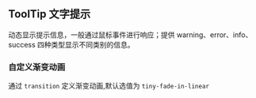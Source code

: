 <div class="demo-header">
<p class="overviewicon">
  <span class="wapi-tips-tip"/>
</p>

## ToolTip 文字提示

<nova-uxlink widget-name="Tip"></nova-uxlink>

动态显示提示信息，一般通过鼠标事件进行响应；提供 warning、error、info、success 四种类型显示不同类别的信息。
</div>

### 自定义渐变动画

通过 `transition` 定义渐变动画,默认选值为 `tiny-fade-in-linear`

<nova-demo-view link="tooltip/custom-transition"></nova-demo-view>

<br>
